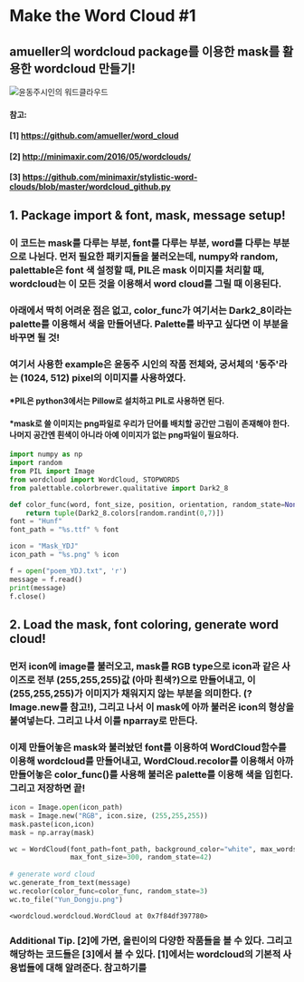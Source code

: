 # Make the Word Cloud #1
## amueller의 wordcloud package를 이용한 mask를 활용한 wordcloud 만들기! 
![윤동주시인의 워드클라우드](https://github.com/kimyoungjin06/wordcloud/blob/master/Yun_Dongju.png "참 쉽죠? :)")

#### 참고:
#### [1] https://github.com/amueller/word_cloud
#### [2] http://minimaxir.com/2016/05/wordclouds/
#### [3] https://github.com/minimaxir/stylistic-word-clouds/blob/master/wordcloud_github.py

## 1. Package import & font, mask, message setup!
### 이 코드는 mask를 다루는 부분, font를 다루는 부분, word를 다루는 부분으로 나뉜다. 먼저 필요한 패키지들을 불러오는데, numpy와 random, palettable은 font 색 설정할 때, PIL은 mask 이미지를 처리할 때, wordcloud는 이 모든 것을 이용해서 word cloud를 그릴 때 이용된다.
### 아래에서 딱히 어려운 점은 없고, color_func가 여기서는 Dark2_8이라는 palette를 이용해서 색을 만들어낸다. Palette를 바꾸고 싶다면 이 부분을 바꾸면 될 것!
### 여기서 사용한 example은 윤동주 시인의 작품 전체와, 궁서체의 '동주'라는 (1024, 512) pixel의 이미지를 사용하였다.
#### *PIL은 python3에서는 Pillow로 설치하고 PIL로 사용하면 된다.
#### *mask로 쓸 이미지는 png파일로 우리가 단어를 배치할 공간만 그림이 존재해야 한다. 나머지 공간엔 흰색이 아니라 아예 이미지가 없는 png파일이 필요하다.


```python
import numpy as np
import random
from PIL import Image
from wordcloud import WordCloud, STOPWORDS
from palettable.colorbrewer.qualitative import Dark2_8

def color_func(word, font_size, position, orientation, random_state=None, **kwargs):
    return tuple(Dark2_8.colors[random.randint(0,7)])
font = "Hunf"
font_path = "%s.ttf" % font

icon = "Mask_YDJ"
icon_path = "%s.png" % icon

f = open("poem_YDJ.txt", 'r')
message = f.read()
print(message)
f.close()
```


## 2. Load the mask, font coloring, generate word cloud!
### 먼저 icon에 image를 불러오고, mask를 RGB type으로 icon과 같은 사이즈로 전부 (255,255,255)값 (아마 흰색?)으로 만들어내고, 이 (255,255,255)가 이미지가 채워지지 않는 부분을 의미한다.  (?Image.new를 참고!), 그리고 나서 이 mask에 아까 불러온 icon의 형상을 붙여넣는다. 그리고 나서 이를 nparray로 만든다.
### 이제 만들어놓은 mask와 불러놨던 font를 이용하여 WordCloud함수를 이용해 wordcloud를 만들어내고, WordCloud.recolor를 이용해서 아까 만들어놓은 color_func()를 사용해 불러온 palette를 이용해 색을 입힌다. 그리고 저장하면 끝!


```python
icon = Image.open(icon_path)
mask = Image.new("RGB", icon.size, (255,255,255))
mask.paste(icon,icon)
mask = np.array(mask)

wc = WordCloud(font_path=font_path, background_color="white", max_words=2000, mask=mask,
               max_font_size=300, random_state=42)
               
# generate word cloud
wc.generate_from_text(message)
wc.recolor(color_func=color_func, random_state=3)
wc.to_file("Yun_Dongju.png")
```




    <wordcloud.wordcloud.WordCloud at 0x7f84df397780>



### Additional Tip. [2]에 가면, 올린이의 다양한 작품들을 볼 수 있다. 그리고 해당하는 코드들은 [3]에서 볼 수 있다. [1]에서는 wordcloud의 기본적 사용법들에 대해 알려준다. 참고하기를
